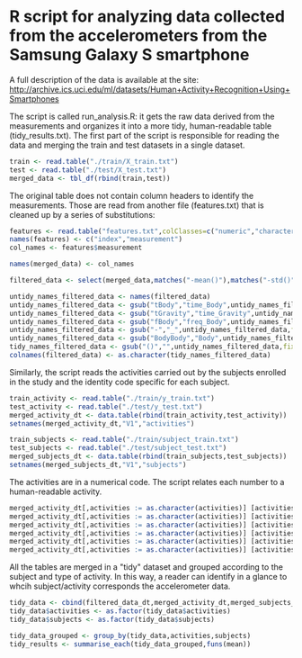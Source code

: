 # R script for analyzing data collected from the accelerometers from the Samsung Galaxy S smartphone

A full description of the data is available at the site:
http://archive.ics.uci.edu/ml/datasets/Human+Activity+Recognition+Using+Smartphones

The script is called run_analysis.R: it gets the raw data derived from the measurements and organizes it into a more tidy, human-readable table (tidy_results.txt).
The first part of the script is responsible for reading the data and merging the train and test datasets in a single dataset.
``` R
train <- read.table("./train/X_train.txt")
test <- read.table("./test/X_test.txt")
merged_data <- tbl_df(rbind(train,test))
```
The original table does not contain column headers to identify the measurements. Those are read from another file (features.txt) that is cleaned up by a series of substitutions:
```R
features <- read.table("features.txt",colClasses=c("numeric","character"))
names(features) <- c("index","measurement")
col_names <- features$measurement

names(merged_data) <- col_names

filtered_data <- select(merged_data,matches("-mean()"),matches("-std()"),-matches("-meanFreq"))

untidy_names_filtered_data <- names(filtered_data)
untidy_names_filtered_data <- gsub("tBody","time_Body",untidy_names_filtered_data)
untidy_names_filtered_data <- gsub("tGravity","time_Gravity",untidy_names_filtered_data)
untidy_names_filtered_data <- gsub("fBody","freq_Body",untidy_names_filtered_data)
untidy_names_filtered_data <- gsub("-","_",untidy_names_filtered_data,fixed=T)
untidy_names_filtered_data <- gsub("BodyBody","Body",untidy_names_filtered_data,fixed=T)
tidy_names_filtered_data <- gsub("()","",untidy_names_filtered_data,fixed=T)
colnames(filtered_data) <- as.character(tidy_names_filtered_data)
```
Similarly, the script reads the activities carried out by the subjects enrolled in the study and the identity code specific for each subject. 
```R
train_activity <- read.table("./train/y_train.txt")
test_activity <- read.table("./test/y_test.txt")
merged_activity_dt <- data.table(rbind(train_activity,test_activity))
setnames(merged_activity_dt,"V1","activities")

train_subjects <- read.table("./train/subject_train.txt")
test_subjects <- read.table("./test/subject_test.txt")
merged_subjects_dt <- data.table(rbind(train_subjects,test_subjects))
setnames(merged_subjects_dt,"V1","subjects")
```
The activities are in a numerical code. The script relates each number to a human-readable activity.
```R
merged_activity_dt[,activities := as.character(activities)] [activities == "1", activities := "walking"]
merged_activity_dt[,activities := as.character(activities)] [activities == "2", activities := "walking_upstairs"]
merged_activity_dt[,activities := as.character(activities)] [activities == "3", activities := "walking_downstairs"]
merged_activity_dt[,activities := as.character(activities)] [activities == "4", activities := "sitting"]
merged_activity_dt[,activities := as.character(activities)] [activities == "5", activities := "standing"]
merged_activity_dt[,activities := as.character(activities)] [activities == "6", activities := "laying"]
```
All the tables are merged in a "tidy" dataset and grouped according to the subject and type of activity.
In this way, a reader can identify in a glance to whcih subject/activity corresponds the accelerometer data.
```R
tidy_data <- cbind(filtered_data_dt,merged_activity_dt,merged_subjects_dt)
tidy_data$activities <- as.factor(tidy_data$activities)
tidy_data$subjects <- as.factor(tidy_data$subjects)

tidy_data_grouped <- group_by(tidy_data,activities,subjects)
tidy_results <- summarise_each(tidy_data_grouped,funs(mean))
```



